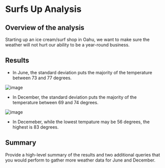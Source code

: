 # Surfs Up Analysis

## Overview of the analysis
Starting up an ice cream/surf shop in Oahu, we want to make sure the weather will not hurt our ability to be a year-round business.

## Results 
  - In June, the standard deviation puts the majority of the temperature between 73 and 77 degrees.

![image](https://user-images.githubusercontent.com/103209236/172725500-384f3b7e-bac0-47b0-89ac-1d645ed86552.png)

  - In December, the standard deviation puts the majority of the temperature between 69 and 74 degrees.

![image](https://user-images.githubusercontent.com/103209236/172725986-2704b8c1-a48c-497d-b898-610e69e4322e.png)

  - In Decemeber, while the lowest tempature may be 56 degrees, the highest is 83 degrees.

## Summary 




Provide a high-level summary of the results and two additional queries that you would perform to gather more weather data for June and December.
